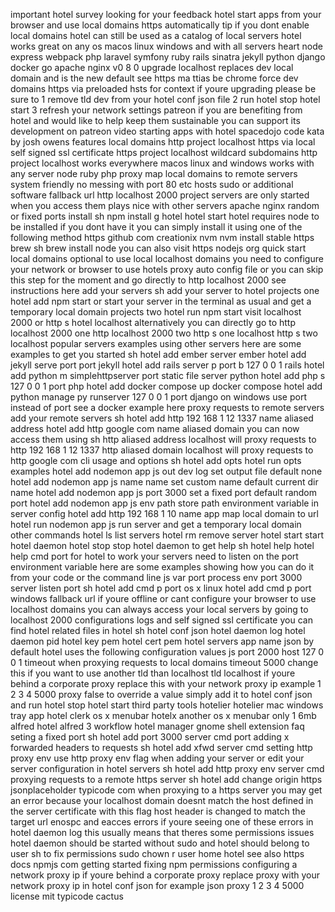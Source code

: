 important hotel survey looking for your feedback hotel start apps from your browser and use local domains https automatically tip if you dont enable local domains hotel can still be used as a catalog of local servers hotel works great on any os macos linux windows and with all servers heart node express webpack php laravel symfony ruby rails sinatra jekyll python django docker go apache nginx v0 8 0 upgrade localhost replaces dev local domain and is the new default see https ma ttias be chrome force dev domains https via preloaded hsts for context if youre upgrading please be sure to 1 remove tld dev from your hotel conf json file 2 run hotel stop hotel start 3 refresh your network settings patreon if you are benefiting from hotel and would like to help keep them sustainable you can support its development on patreon video starting apps with hotel spacedojo code kata by josh owens features local domains http project localhost https via local self signed ssl certificate https project localhost wildcard subdomains http project localhost works everywhere macos linux and windows works with any server node ruby php proxy map local domains to remote servers system friendly no messing with port 80 etc hosts sudo or additional software fallback url http localhost 2000 project servers are only started when you access them plays nice with other servers apache nginx random or fixed ports install sh npm install g hotel hotel start hotel requires node to be installed if you dont have it you can simply install it using one of the following method https github com creationix nvm nvm install stable https brew sh brew install node you can also visit https nodejs org quick start local domains optional to use local localhost domains you need to configure your network or browser to use hotels proxy auto config file or you can skip this step for the moment and go directly to http localhost 2000 see instructions here add your servers sh add your server to hotel projects one hotel add npm start or start your server in the terminal as usual and get a temporary local domain projects two hotel run npm start visit localhost 2000 or http s hotel localhost alternatively you can directly go to http localhost 2000 one http localhost 2000 two http s one localhost http s two localhost popular servers examples using other servers here are some examples to get you started sh hotel add ember server ember hotel add jekyll serve port port jekyll hotel add rails server p port b 127 0 0 1 rails hotel add python m simplehttpserver port static file server python hotel add php s 127 0 0 1 port php hotel add docker compose up docker compose hotel add python manage py runserver 127 0 0 1 port django on windows use port instead of port see a docker example here proxy requests to remote servers add your remote servers sh hotel add http 192 168 1 12 1337 name aliased address hotel add http google com name aliased domain you can now access them using sh http aliased address localhost will proxy requests to http 192 168 1 12 1337 http aliased domain localhost will proxy requests to http google com cli usage and options sh hotel add opts hotel run opts examples hotel add nodemon app js out dev log set output file default none hotel add nodemon app js name name set custom name default current dir name hotel add nodemon app js port 3000 set a fixed port default random port hotel add nodemon app js env path store path environment variable in server config hotel add http 192 168 1 10 name app map local domain to url hotel run nodemon app js run server and get a temporary local domain other commands hotel ls list servers hotel rm remove server hotel start start hotel daemon hotel stop stop hotel daemon to get help sh hotel help hotel help cmd port for hotel to work your servers need to listen on the port environment variable here are some examples showing how you can do it from your code or the command line js var port process env port 3000 server listen port sh hotel add cmd p port os x linux hotel add cmd p port windows fallback url if youre offline or cant configure your browser to use localhost domains you can always access your local servers by going to localhost 2000 configurations logs and self signed ssl certificate you can find hotel related files in hotel sh hotel conf json hotel daemon log hotel daemon pid hotel key pem hotel cert pem hotel servers app name json by default hotel uses the following configuration values js port 2000 host 127 0 0 1 timeout when proxying requests to local domains timeout 5000 change this if you want to use another tld than localhost tld localhost if youre behind a corporate proxy replace this with your network proxy ip example 1 2 3 4 5000 proxy false to override a value simply add it to hotel conf json and run hotel stop hotel start third party tools hotelier hotelier mac windows tray app hotel clerk os x menubar hotelx another os x menubar only 1 6mb alfred hotel alfred 3 workflow hotel manager gnome shell extension faq seting a fixed port sh hotel add port 3000 server cmd port adding x forwarded headers to requests sh hotel add xfwd server cmd setting http proxy env use http proxy env flag when adding your server or edit your server configuration in hotel servers sh hotel add http proxy env server cmd proxying requests to a remote https server sh hotel add change origin https jsonplaceholder typicode com when proxying to a https server you may get an error because your localhost domain doesnt match the host defined in the server certificate with this flag host header is changed to match the target url enospc and eacces errors if youre seeing one of these errors in hotel daemon log this usually means that theres some permissions issues hotel daemon should be started without sudo and hotel should belong to user sh to fix permissions sudo chown r user home hotel see also https docs npmjs com getting started fixing npm permissions configuring a network proxy ip if youre behind a corporate proxy replace proxy with your network proxy ip in hotel conf json for example json proxy 1 2 3 4 5000 license mit typicode cactus